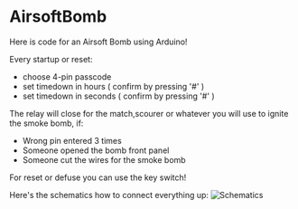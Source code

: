 # AirsoftBomb

Here is code for an Airsoft Bomb using Arduino!

Every startup or reset:
* choose 4-pin passcode
* set timedown in hours   ( confirm by pressing '#' ) 
* set timedown in seconds ( confirm by pressing '#' ) 

The relay will close for the match,scourer or whatever you will use to ignite the smoke bomb, if:
* Wrong pin entered 3 times
* Someone opened the bomb front panel
* Someone cut the wires for the smoke bomb

For reset or defuse you can use the key switch!

Here's the schematics how to connect everything up:
![Schematics](https://imgur.com/a/fN2JLNr)
